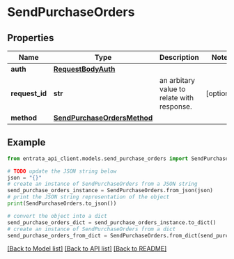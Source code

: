 # SendPurchaseOrders


## Properties

Name | Type | Description | Notes
------------ | ------------- | ------------- | -------------
**auth** | [**RequestBodyAuth**](RequestBodyAuth.md) |  | 
**request_id** | **str** | an arbitary value to relate with response. | [optional] 
**method** | [**SendPurchaseOrdersMethod**](SendPurchaseOrdersMethod.md) |  | 

## Example

```python
from entrata_api_client.models.send_purchase_orders import SendPurchaseOrders

# TODO update the JSON string below
json = "{}"
# create an instance of SendPurchaseOrders from a JSON string
send_purchase_orders_instance = SendPurchaseOrders.from_json(json)
# print the JSON string representation of the object
print(SendPurchaseOrders.to_json())

# convert the object into a dict
send_purchase_orders_dict = send_purchase_orders_instance.to_dict()
# create an instance of SendPurchaseOrders from a dict
send_purchase_orders_from_dict = SendPurchaseOrders.from_dict(send_purchase_orders_dict)
```
[[Back to Model list]](../README.md#documentation-for-models) [[Back to API list]](../README.md#documentation-for-api-endpoints) [[Back to README]](../README.md)


